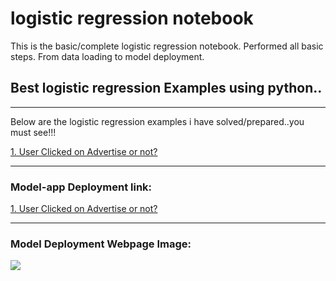 # logistic regression notebook
 This is the basic/complete logistic regression notebook. Performed all basic steps. From data loading to model deployment.

## Best logistic regression Examples using python..
***
Below are the logistic regression examples i have solved/prepared..you must see!!!

<a href="https://github.com/ShrikantUppin/2_logistic-regression-notebook/blob/main/clicked%20on%20Ad%20.ipynb/" target="_blank">1. User Clicked on Advertise or not?</a>
***
### Model-app Deployment link:

<a href="https://github.com/ShrikantUppin/2_logistic-regression-notebook/blob/main/clicked%20on%20Ad%20.ipynb/" target="_blank">1. User Clicked on Advertise or not?</a>
***
### Model Deployment Webpage Image:

![](https://github.com/ShrikantUppin/Logistic-Regression-Complete-Notebook/blob/main/streamlit.png?raw=true)

